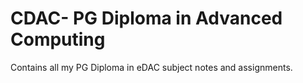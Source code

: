 # CDAC- PG Diploma in Advanced Computing
Contains all my PG Diploma in eDAC subject notes and assignments.
